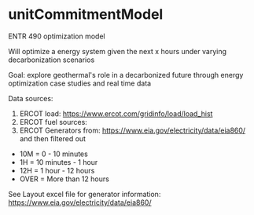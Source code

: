 # unitCommitmentModel
 ENTR 490 optimization model


Will optimize a energy system given the next x hours under varying decarbonization scenarios

Goal: explore geothermal's role in a decarbonized future through energy optimization case studies and real time data

Data sources:
1. ERCOT load: https://www.ercot.com/gridinfo/load/load_hist
2. ERCOT fuel sources: 
3. ERCOT Generators from: https://www.eia.gov/electricity/data/eia860/ and then filtered out
* 10M = 0 - 10 minutes
* 1H = 10 minutes - 1 hour
* 12H = 1 hour - 12 hours
* OVER = More than 12 hours

See Layout excel file for generator information:  https://www.eia.gov/electricity/data/eia860/

